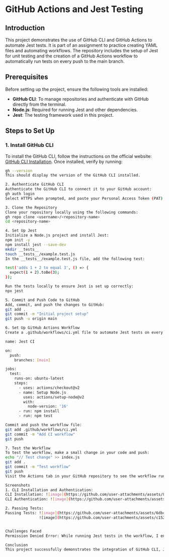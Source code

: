 # GitHub Actions and Jest Testing

## Introduction
This project demonstrates the use of GitHub CLI and GitHub Actions to automate Jest tests. It is part of an assignment to practice creating YAML files and automating workflows. The repository includes the setup of Jest for unit testing and the creation of a GitHub Actions workflow to automatically run tests on every push to the main branch.

## Prerequisites
Before setting up the project, ensure the following tools are installed:
- **GitHub CLI**: To manage repositories and authenticate with GitHub directly from the terminal.
- **Node.js**: Required for running Jest and other dependencies.
- **Jest**: The testing framework used in this project.

## Steps to Set Up

### 1. Install GitHub CLI
To install the GitHub CLI, follow the instructions on the official website: [GitHub CLI Installation](https://cli.github.com/). Once installed, verify by running:
```bash
gh --version
This should display the version of the GitHub CLI installed.

2. Authenticate GitHub CLI
Authenticate the GitHub CLI to connect it to your GitHub account:
gh auth login
Select HTTPS when prompted, and paste your Personal Access Token (PAT) when asked for the password.

3. Clone the Repository
Clone your repository locally using the following commands:
gh repo clone <username>/<repository-name>
cd <repository-name>

4. Set Up Jest
Initialize a Node.js project and install Jest:
npm init -y
npm install jest --save-dev
mkdir __tests__
touch __tests__/example.test.js
In the __tests__/example.test.js file, add the following test:

test('adds 1 + 2 to equal 3', () => {
  expect(1 + 2).toBe(3);
});

Run the tests locally to ensure Jest is set up correctly:
npx jest

5. Commit and Push Code to GitHub
Add, commit, and push the changes to GitHub:
git add .
git commit -m "Initial project setup"
git push -u origin main

6. Set Up GitHub Actions Workflow
Create a .github/workflows/ci.yml file to automate Jest tests on every push:

name: Jest CI

on:
  push:
    branches: [main]

jobs:
  test:
    runs-on: ubuntu-latest
    steps:
      - uses: actions/checkout@v2
      - name: Setup Node.js
        uses: actions/setup-node@v2
        with:
          node-version: '16'
      - run: npm install
      - run: npm test

Commit and push the workflow file:
git add .github/workflows/ci.yml
git commit -m "Add CI workflow"
git push

7. Test the Workflow
To test the workflow, make a small change in your code and push:
echo "// Test change" >> index.js
git add .
git commit -m "Test workflow"
git push
Visit the Actions tab in your GitHub repository to see the workflow run and check the Jest test results.

Screenshots
1. CLI Installation and Authentication:
CLI Installation: ![image](https://github.com/user-attachments/assets/802f1cbc-2774-460e-be9e-4206e5d85d39)
CLI Authentication: ![image](https://github.com/user-attachments/assets/6841d61b-57d5-4cef-8230-62c6afeb4fdb)

2. Passing Tests:
Passing Tests: ![image](https://github.com/user-attachments/assets/6dbc362a-c558-436f-b1a0-db01530b101b)
               ![image](https://github.com/user-attachments/assets/c152d8f5-3aff-46e7-9689-bc571754a7ed)


Challenges Faced
Permission Denied Error: While running Jest tests in the workflow, I encountered a "Permission denied" error. This was resolved by ensuring that the necessary permissions were granted to the Node modules directory using the chmod +x command.

Conclusion
This project successfully demonstrates the integration of GitHub CLI, Jest, and GitHub Actions to automate testing workflows. The workflow runs Jest tests on every push to the main branch, ensuring that tests are always up-to-date and pass successfully.

